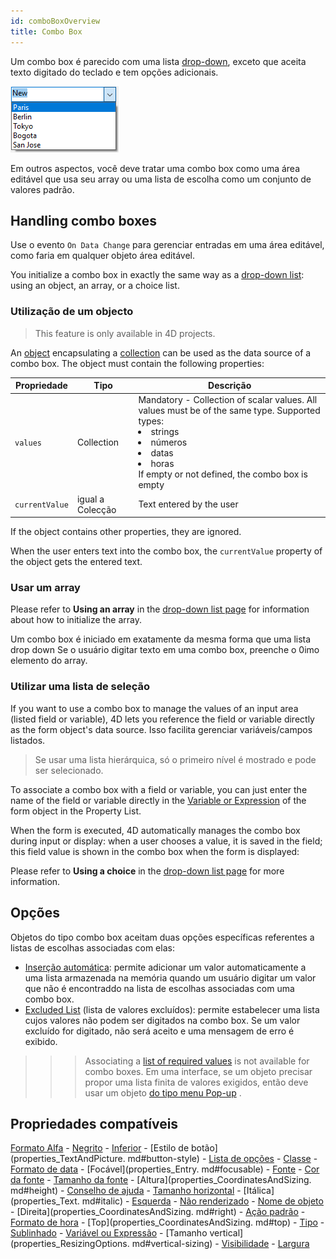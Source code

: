 ```yaml
---
id: comboBoxOverview
title: Combo Box
---
```


Um combo box é parecido com uma lista [drop-down](dropdownList_Overview.md#overview), exceto que aceita texto digitado do teclado e tem opções adicionais.

![](../assets/en/FormObjects/combo_box.png)

Em outros aspectos, você deve tratar uma combo box como uma área editável que usa seu array ou uma lista de escolha como um conjunto de valores padrão.

## Handling combo boxes

Use o evento `On Data Change` para gerenciar entradas em uma área editável, como faria em qualquer objeto área editável.

You initialize a combo box in exactly the same way as a [drop-down list](dropdownList_Overview.md#overview): using an object, an array, or a choice list.

### Utilização de um objecto

> This feature is only available in 4D projects.

An [object](Concepts/dt_object.md) encapsulating a [collection](Concepts/dt_collection) can be used as the data source of a combo box. The object must contain the following properties:

| Propriedade    | Tipo             | Descrição                                                                                                                                                                                                                                         |
| -------------- | ---------------- | ------------------------------------------------------------------------------------------------------------------------------------------------------------------------------------------------------------------------------------------------- |
| `values`       | Collection       | Mandatory - Collection of scalar values. All values must be of the same type. Supported types:<li>strings</li><li>números</li><li>datas</li><li>horas</li>If empty or not defined, the combo box is empty |
| `currentValue` | igual a Colecção | Text entered by the user                                                                                                                                                                                                                          |

If the object contains other properties, they are ignored.

When the user enters text into the combo box, the `currentValue` property of the object gets the entered text.

### Usar um array

Please refer to **Using an array** in the [drop-down list page](dropdownList_Overview.md#using-an-array) for information about how to initialize the array.

Um combo box é iniciado em exatamente da mesma forma que uma lista drop down Se o usuário digitar texto em uma combo box, preenche o 0imo elemento do array.

### Utilizar uma lista de seleção

If you want to use a combo box to manage the values of an input area (listed field or variable), 4D lets you reference the field or variable directly as the form object's data source. Isso facilita gerenciar variáveis/campos listados.
> Se usar uma lista hierárquica, só o primeiro nível é mostrado e pode ser selecionado.

To associate a combo box with a field or variable, you can just enter the name of the field or variable directly in the [Variable or Expression](properties_Object.md#variable-or-expression) of the form object in the Property List.

When the form is executed, 4D automatically manages the combo box during input or display: when a user chooses a value, it is saved in the field; this field value is shown in the combo box when the form is displayed:

Please refer to **Using a choice** in the [drop-down list page](dropdownList_Overview.md#using-a-choice-list) for more information.

## Opções

Objetos do tipo combo box aceitam duas opções específicas referentes a listas de escolhas associadas com elas:

- [Inserção automática](properties_DataSource.md#automatic-insertion): permite adicionar um valor automaticamente a uma lista armazenada na memória quando um usuário digitar um valor que não é encontraddo na lista de escolhas associadas com uma combo box.
- [Excluded List](properties_RangeOfValues.md#excluded-list) (lista de valores excluídos): permite estabelecer uma lista cujos valores não podem ser digitados na combo box. Se um valor excluído for digitado, não será aceito e uma mensagem de erro é exibido.
> > > Associating a [list of required values](properties_RangeOfValues.md#required-list) is not available for combo boxes. Em uma interface, se um objeto precisar propor uma lista finita de valores exigidos, então deve usar um objeto  [do tipo menu Pop-up](dropdownList_Overview.md#overview) .

## Propriedades compatíveis

[Formato Alfa](properties_Display.md#alpha-format) - [Negrito](properties_Text.md#bold) - [Inferior](properties_CoordinatesAndSizing.md#bottom) - \[Estilo de botão\](properties_TextAndPicture. md#button-style) - [Lista de opções](properties_DataSource.md#choice-list) - [Classe](properties_Object.md#css-class) - [Formato de data](properties_Display.md#date-format) - \[Focável\](properties_Entry. md#focusable) - [Fonte](properties_Text.md#font) - [Cor da fonte](properties_Text.md#font-color) - [Tamanho da fonte](properties_Text.md#font-size) - \[Altura\](properties_CoordinatesAndSizing. md#height) - [Conselho de ajuda](properties_Help.md#help-tip) - [Tamanho horizontal](properties_ResizingOptions.md#horizontal-sizing) - \[Itálica\](properties_Text. md#italic) - [Esquerda](properties_CoordinatesAndSizing.md#left) - [Não renderizado](properties_Display.md#not-rendered) - [Nome de objeto](properties_Object.md#object-name) - \[Direita\](properties_CoordinatesAndSizing. md#right) - [Ação padrão](properties_Action.md#standard-action) - [Formato de hora](properties_Display.md#time-format) - \[Top\](properties_CoordinatesAndSizing. md#top) - [Tipo](properties_Object.md#type) - [Sublinhado](properties_Text.md#underline) - [Variável ou Expressão](properties_Object.md#variable-or-expression) - \[Tamanho vertical\](properties_ResizingOptions. md#vertical-sizing) - [Visibilidade](properties_Display.md#visibility) - [Largura](properties_CoordinatesAndSizing.md#width)  
